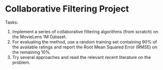 # Collaborative Filtering Project
Tasks:
1. Implement a series of collaborative filtering algorithms (from scratch) on the MovieLens 1M Dataset.
2. For evaluating the method, use a random training set containing 90% of the available ratings and report the Root Mean Squared Error (RMSE) on the remaining 10%.
3. Try several approaches and read the relevant recent literature on the problem.

